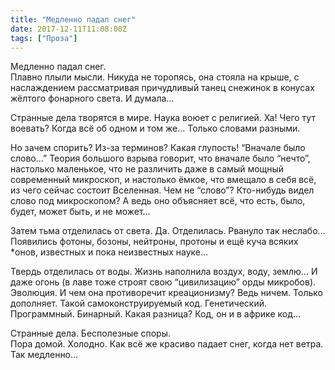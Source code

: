 ```yaml
---
title: "Медленно падал снег"
date: 2017-12-11T11:08:00Z
tags: ["Проза"]
---
```


Медленно падал снег.  
Плавно плыли мысли. Никуда не торопясь, она стояла на крыше, с наслаждением рассматривая причудливый танец снежинок в конусах жёлтого фонарного света. И думала…

Странные дела творятся в мире. Наука воюет с религией. Ха! Чего тут воевать? Когда всё об одном и том же… Только словами разными.

Но зачем спорить? Из-за терминов? Какая глупость! “Вначале было слово…” Теория большого взрыва говорит, что вначале было “нечто”, настолько маленькое, что не различить даже в самый мощный современный микроскоп, и настолько ёмкое, что вмещало в себя всё, из чего сейчас состоит Вселенная. Чем не “слово”? Кто-нибудь видел слово под микроскопом? А ведь оно объясняет всё, что есть, было, будет, может быть, и не может…

Затем тьма отделилась от света. Да. Отделилась. Рвануло так неслабо… Появились фотоны, бозоны, нейтроны, протоны и ещё куча всяких \*онов, известных и пока неизвестных науке…

Твердь отделилась от воды. Жизнь наполнила воздух, воду, землю… И даже огонь (в лаве тоже строят свою “цивилизацию” орды микробов). Эволюция. И чем она противоречит креационизму? Ведь ничем. Только дополняет. Такой самоконструируемый код. Генетический. Программный. Бинарный. Какая разница? Код, он и в африке код…

Странные дела. Бесполезные споры.  
Пора домой. Холодно. Как всё же красиво падает снег, когда нет ветра. Так медленно…  
